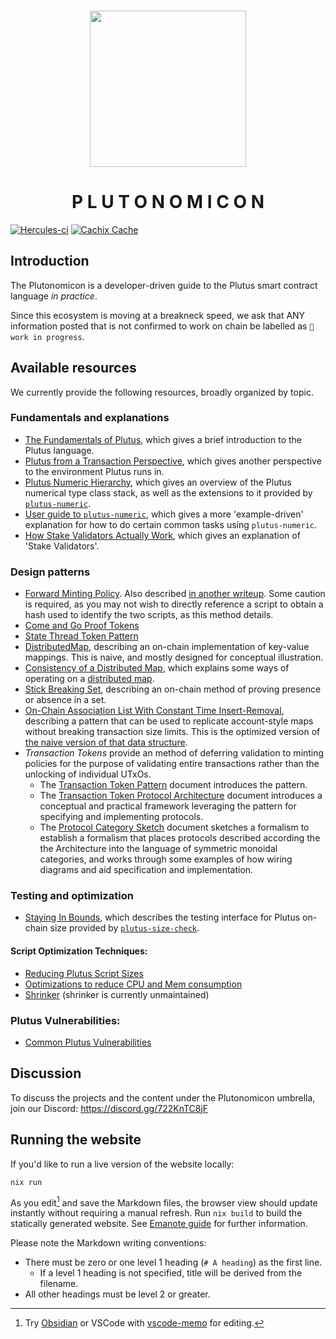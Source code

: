 <p align="center">
<br/>
<img src="https://i.imgur.com/H2ZZjU2.png" height=250 />
</p>

<h1 align="center">P L U T O N O M I C O N</h1>

[![Hercules-ci][Herc badge]][Herc link]
[![Cachix Cache][Cachix badge]][Cachix link]

[Herc badge]: https://img.shields.io/badge/ci--by--hercules-green.svg
[Herc link]: https://hercules-ci.com/github/Plutonomicon/plutonomicon
[Cachix badge]: https://img.shields.io/badge/cachix-public_plutonomicon-blue.svg
[Cachix link]: https://public-plutonomicon.cachix.org

## Introduction

The Plutonomicon is a developer-driven guide to the Plutus smart contract language _in practice_.

Since this ecosystem is moving at a breakneck speed, we ask that ANY information posted that is not confirmed to work on chain be labelled as `🔧 work in progress`.

## Available resources

We currently provide the following resources, broadly organized by topic.

### Fundamentals and explanations

* [The Fundamentals of Plutus](fundamentals.md), which gives a brief introduction to the Plutus language.
* [Plutus from a Transaction Perspective](transaction-perspective.md), which gives another perspective to the environment Plutus runs in.
* [Plutus Numeric Hierarchy](numeric.md), which gives an overview of the Plutus numerical type class stack, as well as the extensions to it provided by [`plutus-numeric`](https://github.com/Liqwid-Labs/plutus-extra/tree/master/plutus-numeric).
* [User guide to `plutus-numeric`](user-guide-numeric.md), which gives a more 'example-driven' explanation for how to do certain common tasks using `plutus-numeric`.
* [How Stake Validators Actually Work](stake-scripts.md), which gives an explanation of 'Stake Validators'.

### Design patterns

* [Forward Minting Policy](forwarding1.md). Also described [in another  writeup](forwarding2.md). Some caution is required, as you may not wish to directly reference a script to obtain a hash used to identify the two scripts, as this method details.
* [Come and Go Proof Tokens](cngproof.md)
* [State Thread Token Pattern](statethread.md)
* [DistributedMap](DistributedMap.md), describing an on-chain implementation of key-value mappings. This is naive, and mostly designed for conceptual illustration.
* [Consistency of a Distributed Map](consistency.md), which explains some ways  of operating on a [distributed map](DistributedMap.md).
* [Stick Breaking Set](stick-breaking-set.md), describing an on-chain method of proving presence or absence in a set.
* [On-Chain Association List With Constant Time Insert-Removal](assoc.md), describing a pattern that can be used to replicate account-style maps without breaking transaction size limits. This is the optimized version of [the naive   version of that data structure](DistributedMap.md).
* _Transaction Tokens_ provide an method of deferring validation to minting policies for the purpose of validating entire transactions rather than the unlocking of individual UTxOs.
  * The [Transaction Token Pattern](./transaction-token-pattern.md) document introduces the pattern.
  * The [Transaction Token Protocol Architecture](./transaction-token-protocol.md) document introduces a conceptual and practical framework leveraging the pattern for specifying and implementing protocols.
  * The [Protocol Category Sketch](./protocol-category.md) document sketches a formalism to establish a formalism that places protocols described according the the Architecture into the language of symmetric monoidal categories, and works through some examples of how wiring diagrams and aid specification and implementation.
  

### Testing and optimization
* [Staying In Bounds](size-test.md), which describes the testing interface for Plutus on-chain size provided by [`plutus-size-check`](https://github.com/Liqwid-Labs/plutus-extra/tree/master/plutus-size-check).

#### Script Optimization Techniques:
* [Reducing Plutus Script Sizes](optimisations.md)
* [Optimizations to reduce CPU and Mem consumption](scriptmem.md)
* [Shrinker](https://github.com/Plutonomicon/Shrinker) (shrinker is currently unmaintained)

### Plutus Vulnerabilities:
* [Common Plutus Vulnerabilities](vulnerabilities.md)

## Discussion 

To discuss the projects and the content under the Plutonomicon umbrella, join our Discord: https://discord.gg/722KnTC8jF

## Running the website

If you'd like to run a live version of the website locally:

```sh-session
nix run
```

As you edit[^ed] and save the Markdown files, the browser view should update instantly without requiring a manual refresh. Run `nix build` to build the statically generated website. See [Emanote guide](https://emanote.srid.ca/guide) for further information.

Please note the Markdown writing conventions:

- There must be zero or one level 1 heading (`# A heading`) as the first line.
  - If a level 1 heading is not specified, title will be derived from the filename.
- All other headings must be level 2 or greater.

[^ed]: Try [Obsidian](https://obsidian.md) or VSCode with [vscode-memo](https://github.com/svsool/vscode-memo) for editing.
